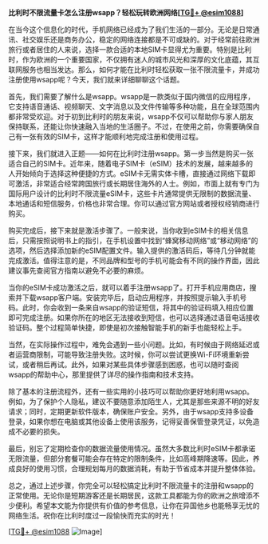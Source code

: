**比利时不限流量卡怎么注册wsapp？轻松玩转欧洲网络[[TG💪+ @esim1088](https://t.me/s/esim1088)]**

在当今这个信息化的时代，手机网络已经成为了我们生活的一部分。无论是日常通讯、社交娱乐还是商务办公，稳定的网络连接都是不可或缺的。对于经常前往欧洲旅行或者居住的人来说，选择一款合适的本地SIM卡显得尤为重要。特别是比利时，作为欧洲的一个重要国家，不仅拥有迷人的城市风光和深厚的文化底蕴，其互联网服务也相当发达。那么，如何才能在比利时轻松获取一张不限流量卡，并成功注册使用wsapp呢？今天，我们就来详细聊聊这个话题。

首先，我们需要了解什么是wsapp。wsapp是一款类似于国内微信的应用程序，它支持语音通话、视频聊天、文字消息以及文件传输等多种功能，且在全球范围内都非常受欢迎。对于初到比利时的朋友来说，wsapp不仅可以帮助你与家人朋友保持联系，还能让你快速融入当地的生活圈子。不过，在使用之前，你需要确保自己有一张有效的SIM卡，这样才能顺利地完成注册和使用过程。

接下来，我们就进入正题——如何在比利时注册wsapp。第一步当然是购买一张适合自己的SIM卡。近年来，随着电子SIM卡（eSIM）技术的发展，越来越多的人开始倾向于选择这种便捷的方式。eSIM卡无需实体卡槽，直接通过网络下载即可激活，非常适合经常跨国旅行或长期居住海外的人士。例如，市面上就有专门为国际用户设计的比利时不限流量eSIM卡，这些卡片通常提供无限制的数据流量、本地通话和短信服务，价格也非常合理。你可以通过官方网站或者授权经销商进行购买。

购买完成后，接下来就是激活步骤了。一般来说，当你收到eSIM卡的相关信息后，只需按照说明书上的指引，在手机设置中找到“蜂窝移动网络”或“移动网络”的选项，然后选择添加新的eSIM配置文件。输入提供的激活码后，等待几分钟就能完成激活。值得注意的是，不同品牌和型号的手机可能会有不同的操作界面，因此建议事先查阅官方指南以避免不必要的麻烦。

当你的eSIM卡成功激活之后，就可以着手注册wsapp了。打开手机应用商店，搜索并下载wsapp客户端。安装完毕后，启动应用程序，并按照提示输入手机号码。此时，你会收到一条来自wsapp的验证短信，将其中的验证码填入相应位置即可完成注册。如果你所在的地区无法接收到短信，也可以选择通过语音电话接收验证码。整个过程简单快捷，即使是初次接触智能手机的新手也能轻松上手。

当然，在实际操作过程中，难免会遇到一些小问题。比如，有时候由于网络延迟或者运营商限制，可能导致注册失败。这时候，你可以尝试更换Wi-Fi环境重新尝试，或者稍后再试。此外，如果对某些具体步骤感到困惑，也可以随时查阅wsapp的帮助中心，那里提供了详尽的操作指南和技术支持。

除了基本的注册流程外，还有一些实用的小技巧可以帮助你更好地利用wsapp。例如，为了保护个人隐私，建议不要随意添加陌生人，尤其是那些来源不明的好友请求；同时，定期更新软件版本，确保账户安全。另外，由于wsapp支持多设备登录，如果你想在电脑或其他设备上使用该服务，记得妥善保管登录凭证，以免造成不必要的损失。

最后，别忘了定期检查你的数据流量使用情况。虽然大多数比利时eSIM卡都承诺无限流量，但部分套餐可能会存在特定的限制条件，比如高峰期降速等。因此，养成良好的使用习惯，合理规划每月的数据消耗，有助于节省成本并提升整体体验。

总之，通过上述步骤，你完全可以轻松搞定比利时不限流量卡的注册和wsapp的正常使用。无论你是短期游客还是长期居民，这款工具都能为你的欧洲之旅增添不少便利。希望本文能为你提供有价值的参考信息，让你在异国他乡也能畅享无忧的网络生活。祝你在比利时度过一段愉快而充实的时光！

[[TG💪+ @esim1088](https://t.me/s/esim1088) ![Image](https://i.postimg.cc/4NQfJmqS/Snipaste-2025-05-13-00-14-12.png)]
